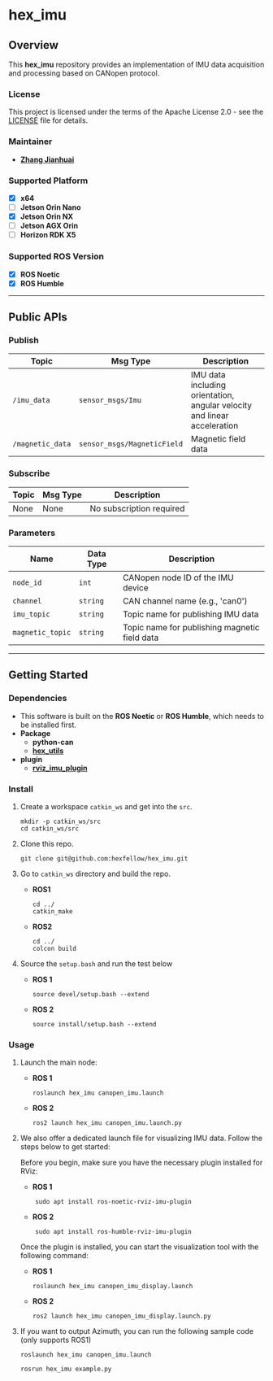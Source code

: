 # **hex_imu**

## **Overview**

This **hex_imu** repository provides an implementation of IMU data acquisition and processing based on CANopen protocol.

### **License**

This project is licensed under the terms of the Apache License 2.0 - see the [LICENSE](LICENSE) file for details.

### **Maintainer**

- **[Zhang Jianhuai](https://github.com/aalicecc)**

### **Supported Platform**

- [x] **x64**
- [ ] **Jetson Orin Nano**
- [x] **Jetson Orin NX**
- [ ] **Jetson AGX Orin**
- [ ] **Horizon RDK X5**

### **Supported ROS Version**

- [x] **ROS Noetic**
- [x] **ROS Humble**

---

## **Public APIs**

### **Publish**

| Topic              | Msg Type                  | Description                                |
| ------------------ | ------------------------- | ------------------------------------------ |
| `/imu_data`        | `sensor_msgs/Imu`         | IMU data including orientation, angular velocity and linear acceleration |
| `/magnetic_data`   | `sensor_msgs/MagneticField` | Magnetic field data |

### **Subscribe**

| Topic    | Msg Type                      | Description                           |
| -------- | ----------------------------- | ------------------------------------- |
| None     | None                          | No subscription required              |

### **Parameters**

| Name                    | Data Type             | Description                                                                                |
| ----------------------- | --------------------- | ------------------------------------------------------------------------------------------ |
| `node_id`              | `int`                 | CANopen node ID of the IMU device                                                          |
| `channel`              | `string`              | CAN channel name (e.g., 'can0')                                                            |
| `imu_topic`            | `string`              | Topic name for publishing IMU data                                                         |
| `magnetic_topic`       | `string`              | Topic name for publishing magnetic field data                                              |

---

## **Getting Started**

### **Dependencies**

- This software is built on the **ROS Noetic** or **ROS Humble**, which needs to be installed first.  
- **Package**
	- **python-can**
	- [**hex_utils**](https://github.com/hexfellow/hex_utils)
- **plugin**
	- **[rviz_imu_plugin](https://index.ros.org/p/rviz_imu_plugin)**
### **Install**

1. Create a workspace `catkin_ws` and get into the `src`.

	```shell
	mkdir -p catkin_ws/src
	cd catkin_ws/src
	```

2. Clone this repo.

	```shell
	git clone git@github.com:hexfellow/hex_imu.git
   ```

3. Go to `catkin_ws` directory and build the repo.

	- **ROS1**
	
		```shell
		cd ../
		catkin_make
		```
	
	- **ROS2**
	
		```shell
		cd ../
		colcon build
		```

4. Source the `setup.bash` and run the test below

	- **ROS 1**
	    
	    ```shell
		source devel/setup.bash --extend
	    ```
	    
	- **ROS 2**
	    
	    ```shell
		source install/setup.bash --extend
	    ```
### **Usage**

1. Launch the main node:

	- **ROS 1**
        
        ```shell
		roslaunch hex_imu canopen_imu.launch
        ```
        
    - **ROS 2**
        
        ```shell
		ros2 launch hex_imu canopen_imu.launch.py
        ```

2. We also offer a dedicated launch file for visualizing IMU data. Follow the steps below to get started:
	
	Before you begin, make sure you have the necessary plugin installed for RViz:
	- **ROS 1**
		 
	```
		sudo apt install ros-noetic-rviz-imu-plugin
	```
		
	- **ROS 2**
		
	```
		sudo apt install ros-humble-rviz-imu-plugin
	```
	Once the plugin is installed, you can start the visualization tool with the following command:
	- **ROS 1**
        
        ```shell
		roslaunch hex_imu canopen_imu_display.launch
        ```
        
    - **ROS 2**
        
        ```shell
		ros2 launch hex_imu canopen_imu_display.launch.py
        ```

3. If you want to output Azimuth, you can run the following sample code (only supports ROS1)

        
	```shell
	roslaunch hex_imu canopen_imu.launch

	rosrun hex_imu example.py
	```